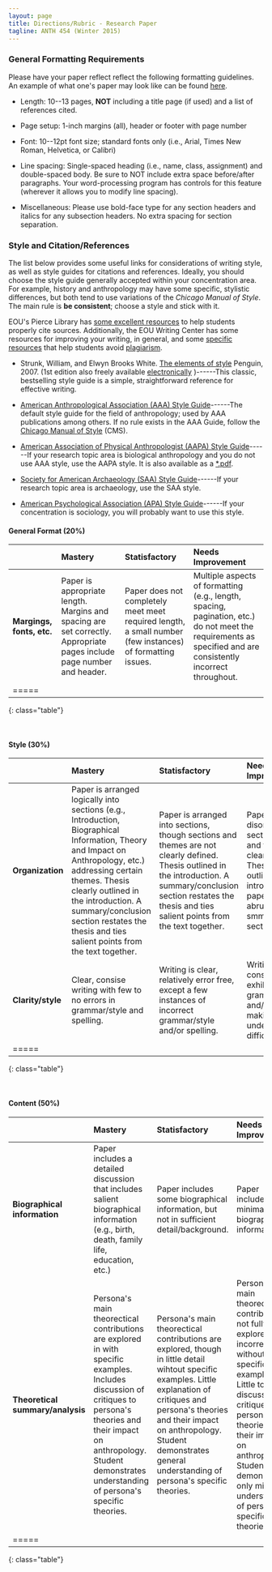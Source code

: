```yaml
---
layout: page
title: Directions/Rubric - Research Paper
tagline: ANTH 454 (Winter 2015)
---
```


### General Formatting Requirements

Please have your paper reflect reflect the following formatting guidelines. An example of what one's paper may look like can be found [here](https://docs.google.com/document/d/14u26YsoHNXGO7g3piECO1gNZYRNUq46q5Ho8wEht6vU/edit?usp=sharing).

- Length:  10--13 pages, __NOT__ including a title page (if used) and a list of references cited. 

- Page setup:  1-inch margins (all), header or footer with page number

- Font:  10--12pt font size; standard fonts only (i.e., Arial, Times New Roman, Helvetica, or Calibri)

- Line spacing:  Single-spaced heading (i.e., name, class, assignment) and double-spaced body. Be sure to NOT include extra space before/after paragraphs. Your word-processing program has controls for this feature (wherever it allows you to modify line spacing).

- Miscellaneous:  Please use bold-face type for any section headers and italics for any subsection headers. No extra spacing for section separation.


### Style and Citation/References
The list below provides some useful links for considerations of writing style, as well as style guides for citations and references. Ideally, you should choose the style guide generally accepted within your concentration area. For example, history and anthropology may have some specific, stylistic differences, but both tend to use variations of the _Chicago Manual of Style_. The main rule is __be consistent__; choose a style and stick with it. 

EOU's Pierce Library has [some excellent resources](http://library.eou.edu/help/style.htm) to help students properly cite sources. Additionally, the EOU Writing Center has some resources for improving your writing, in general, and some [specific resources](https://www.google.com/url?q=https%3A%2F%2Fdiigo.com%2F07c9oi&sa=D&sntz=1&usg=AFQjCNGrDNzCv2J9UwJEQu-UxEyFXkvSTg) that help students avoid [plagiarism](http://www.google.com/url?q=http%3A%2F%2Fwww.wsulibs.wsu.edu%2Flibrary-instruction%2Fplagiarism%2Fwhat&sa=D&sntz=1&usg=AFQjCNG5l3uKEvZ8H_bh-Q1e2sGiLIDVQQ).


- Strunk, William, and Elwyn Brooks White. [The elements of style](http://books.google.com/books?id=sj5_wr6zIEcC&dq=strunk+and+white%27s+elements+of+style&source=gbs_navlinks_s) Penguin, 2007. (1st edition also freely available [electronically](http://www.bartleby.com/141/) )------This classic, bestselling style guide is a simple, straightforward reference for effective writing.

- [American Anthropological Association (AAA) Style Guide](http://www.aaanet.org/publications/style_guide.pdf)------The default style guide for the field of anthropology; used by AAA publications among others. If no rule exists in the AAA Guide, follow the [Chicago Manual of Style](http://www.chicagomanualofstyle.org/tools_citationguide.html) (CMS).

- [American Association of Physical Anthropologist (AAPA) Style Guide](http://onlinelibrary.wiley.com/journal/10.1002/(ISSN)1096-8644/homepage/ForAuthors.html)------If your research topic area is biological anthropology and you do not use AAA style, use the AAPA style. It is also available as a [*.pdf](http://www.lib.berkeley.edu/ANTH/pdfs/style_pdf/american_journal_physical_anthropology_v115n3-v114n1.pdf).

- [Society for American Archaeology (SAA) Style Guide](http://www.saa.org/Portals/0/SAA/Publications/StyleGuide/StyleGuide_Final_813.pdf)------If your research topic area is archaeology, use the SAA style.

- [American Psychological Association (APA) Style Guide](https://owl.english.purdue.edu/owl/resource/560/01/)------If your concentration is sociology, you will probably want to use this style.





#### General Format (20%)

|         | Mastery | Statisfactory | Needs Improvement |
|:--------|:-------|:-------|:--------
| __Margings, fonts, etc.__ | Paper is appropriate length. Margins and spacing are set correctly. Appropriate pages include page number and header. | Paper does not completely meet meet required length, a small number (few instances) of formatting issues. | Multiple aspects of formatting (e.g., length, spacing, pagination, etc.) do not meet the requirements as specified and are consistently incorrect throughout. |
|=====
{: class="table"}

<br>

#### Style (30%)

|         | Mastery | Statisfactory | Needs Improvement |
|:--------|:-------|:-------|:--------
| __Organization__ | Paper is arranged logically into sections (e.g., Introduction, Biographical Information, Theory and Impact on Anthropology, etc.) addressing certain themes. Thesis clearly outlined in the introduction. A summary/conclusion section restates the thesis and ties salient points from the text together. | Paper is arranged into sections, though sections and themes are not clearly defined. Thesis outlined in the introduction. A summary/conclusion section restates the thesis and ties salient points from the text together. | Paper is disorganized; sections (if used) and themes are not clearly defined. Thesis is not outlined in the introduction. The paper ends abruptly without a smmary/conclusion section. |
| __Clarity/style__ | Clear, consise writing with few to no errors in grammar/style and spelling. | Writing is clear, relatively error free, except a few instances of incorrect grammar/style and/or spelling. | Writing consistently exhibits errors in grammar/style and/or spelling, making understanding difficult. |
|=====
{: class="table"}

<br>

#### Content (50%)

|         | Mastery | Statisfactory | Needs Improvement |
|:--------|:-------|:-------|:--------
| __Biographical information__ | Paper includes a detailed discussion that includes salient biographical information (e.g., birth, death, family life, education, etc.) | Paper includes some biographical information, but not in sufficient detail/background. | Paper includes only minimal biographical information. |
| __Theoretical summary/analysis__ | Persona's main theorectical contributions are explored in with specific examples. Includes discussion of critiques to persona's theories and their impact on anthropology. Student demonstrates understanding of persona's specific theories. | Persona's main theorectical contributions are explored, though in little detail wihtout specific examples. Little explanation of critiques and persona's theories and their impact on anthropology. Student demonstrates general understanding of persona's specific theories. | Persona's main theorectical contributions not fully explored, or incorrect, without specific examples. Little to no discussion of critiques to persona's theories and their impact on anthropology. Student demonstrates only minimal understanding of persona's specific theories. |
|=====
{: class="table"}